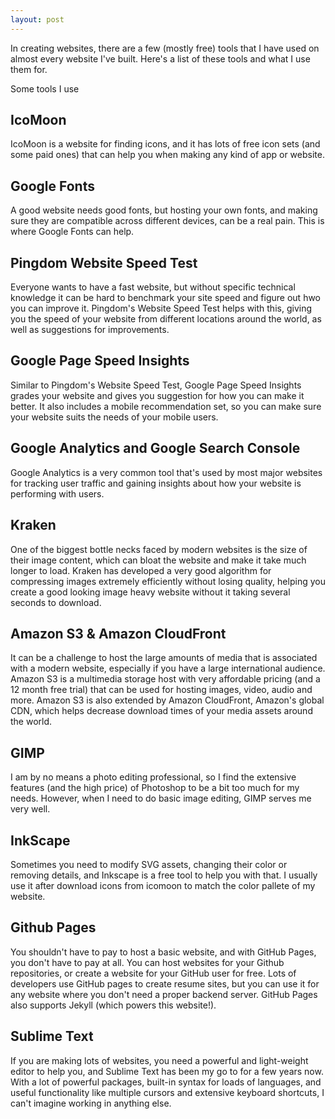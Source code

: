 ```yaml
---
layout: post
---
```


In creating websites, there are a few (mostly free) tools that I have
used on almost every website I've built. Here's a list of these tools
and what I use them for.

Some tools I use
## IcoMoon
IcoMoon is a website for finding icons, and it has lots of free icon sets
(and some paid ones) that can help you when making any kind of app or website.

## Google Fonts
A good website needs good fonts, but hosting your own fonts, and making sure
they are compatible across different devices, can be a real pain. This is
where Google Fonts can help.

## Pingdom Website Speed Test
Everyone wants to have a fast website, but without specific technical knowledge
it can be hard to benchmark your site speed and figure out hwo you can improve it.
Pingdom's Website Speed Test helps with this, giving you the speed of your website
from different locations around the world, as well as suggestions for improvements.

## Google Page Speed Insights
Similar to Pingdom's Website Speed Test, Google Page Speed Insights grades your
website and gives you suggestion for how you can make it better. It also includes
a mobile recommendation set, so you can make sure your website suits the needs of your
mobile users.

## Google Analytics and Google Search Console
Google Analytics is a very common tool that's used by most major websites for tracking
user traffic and gaining insights about how your website is performing with users.

## Kraken
One of the biggest bottle necks faced by modern websites is the size of their image
content, which can bloat the website and make it take much longer to load. Kraken
has developed a very good algorithm for compressing images extremely efficiently
without losing quality, helping you create a good looking image heavy website
without it taking several seconds to download.

## Amazon S3 & Amazon CloudFront
It can be a challenge to host the large amounts of media that is associated with
a modern website, especially if you have a large international audience. Amazon S3
is a multimedia storage host with very affordable pricing (and a 12 month free trial)
that can be used for hosting images, video, audio and more. Amazon S3 is also extended
by Amazon CloudFront, Amazon's global CDN, which helps decrease download times of your
media assets around the world.

## GIMP
I am by no means a photo editing professional, so I find the extensive features (and the
high price) of Photoshop to be a bit too much for my needs. However, when I need to do
basic image editing, GIMP serves me very well.

## InkScape
Sometimes you need to modify SVG assets, changing their color or removing details, and
Inkscape is a free tool to help you with that. I usually use it after download icons
from icomoon to match the color pallete of my website.

## Github Pages
You shouldn't have to pay to host a basic website, and with GitHub Pages, you don't have
to pay at all. You can host websites for your Github repositories, or create a website
for your GitHub user for free. Lots of developers use GitHub pages to create resume sites,
but you can use it for any website where you don't need a proper backend server. GitHub
Pages also supports Jekyll (which powers this website!).

## Sublime Text
If you are making lots of websites, you need a powerful and light-weight editor to help
you, and Sublime Text has been my go to for a few years now. With a lot of powerful packages,
built-in syntax for loads of languages, and useful functionality like multiple cursors and
extensive keyboard shortcuts, I can't imagine working in anything else.